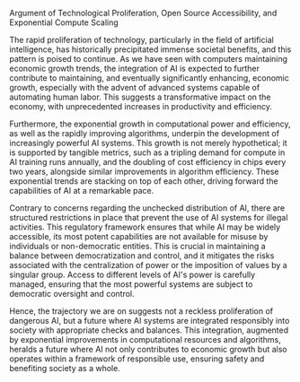 Argument of Technological Proliferation, Open Source Accessibility, and Exponential Compute Scaling

The rapid proliferation of technology, particularly in the field of artificial intelligence, has historically precipitated immense societal benefits, and this pattern is poised to continue. As we have seen with computers maintaining economic growth trends, the integration of AI is expected to further contribute to maintaining, and eventually significantly enhancing, economic growth, especially with the advent of advanced systems capable of automating human labor. This suggests a transformative impact on the economy, with unprecedented increases in productivity and efficiency.

Furthermore, the exponential growth in computational power and efficiency, as well as the rapidly improving algorithms, underpin the development of increasingly powerful AI systems. This growth is not merely hypothetical; it is supported by tangible metrics, such as a tripling demand for compute in AI training runs annually, and the doubling of cost efficiency in chips every two years, alongside similar improvements in algorithm efficiency. These exponential trends are stacking on top of each other, driving forward the capabilities of AI at a remarkable pace.

Contrary to concerns regarding the unchecked distribution of AI, there are structured restrictions in place that prevent the use of AI systems for illegal activities. This regulatory framework ensures that while AI may be widely accessible, its most potent capabilities are not available for misuse by individuals or non-democratic entities. This is crucial in maintaining a balance between democratization and control, and it mitigates the risks associated with the centralization of power or the imposition of values by a singular group. Access to different levels of AI's power is carefully managed, ensuring that the most powerful systems are subject to democratic oversight and control.

Hence, the trajectory we are on suggests not a reckless proliferation of dangerous AI, but a future where AI systems are integrated responsibly into society with appropriate checks and balances. This integration, augmented by exponential improvements in computational resources and algorithms, heralds a future where AI not only contributes to economic growth but also operates within a framework of responsible use, ensuring safety and benefiting society as a whole.